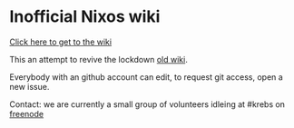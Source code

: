 # Inofficial Nixos wiki

[Click here to get to the wiki](https://github.com/nixos-users/nixos-wiki/wiki)

This an attempt to revive the lockdown [old wiki](https://nixos.org/wiki/Main_Page).

Everybody with an github account can edit, to request git access, open a new issue.

Contact: we are currently a small group of volunteers idleing at #krebs on [freenode](https://webchat.freenode.net)
